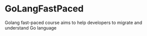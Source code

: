 # GoLangFastPaced
Golang fast-paced course aims to help developers to migrate and understand Go language
